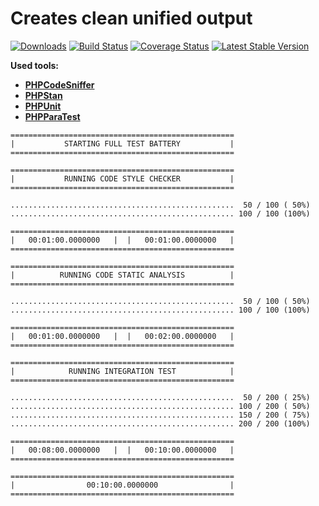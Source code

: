 # Creates clean unified output
[![Downloads](https://img.shields.io/packagist/dt/radek-bruha/coding-standard.svg?style=flat-square)](https://packagist.org/packages/radek-bruha/coding-standard)
[![Build Status](https://img.shields.io/travis/radek-bruha/coding-standard.svg?style=flat-square)](https://travis-ci.org/radek-bruha/coding-standard)
[![Coverage Status](https://img.shields.io/coveralls/github/radek-bruha/coding-standard.svg?style=flat-square)](https://coveralls.io/github/radek-bruha/coding-standard)
[![Latest Stable Version](https://img.shields.io/github/release/radek-bruha/coding-standard.svg?style=flat-square)](https://github.com/radek-bruha/coding-standard/releases)

**Used tools:**
- [**PHPCodeSniffer**](https://github.com/squizlabs/PHP_CodeSniffer)
- [**PHPStan**](https://github.com/phpstan/phpstan)
- [**PHPUnit**](https://github.com/sebastianbergmann/phpunit)
- [**PHPParaTest**](https://github.com/paratestphp/paratest)

```
==================================================
|           STARTING FULL TEST BATTERY           |
==================================================

==================================================
|           RUNNING CODE STYLE CHECKER           |
==================================================

..................................................  50 / 100 ( 50%)
.................................................. 100 / 100 (100%)

==================================================
|   00:01:00.0000000   |  |   00:01:00.0000000   |
==================================================

==================================================
|          RUNNING CODE STATIC ANALYSIS          |
==================================================

..................................................  50 / 100 ( 50%)
.................................................. 100 / 100 (100%)

==================================================
|   00:01:00.0000000   |  |   00:02:00.0000000   |
==================================================

==================================================
|            RUNNING INTEGRATION TEST            |
==================================================

..................................................  50 / 200 ( 25%)
.................................................. 100 / 200 ( 50%)
.................................................. 150 / 200 ( 75%)
.................................................. 200 / 200 (100%)

==================================================
|   00:08:00.0000000   |  |   00:10:00.0000000   |
==================================================

==================================================
|                00:10:00.0000000                |
==================================================
```